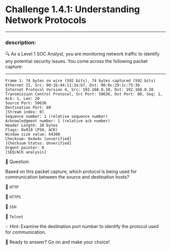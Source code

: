 # **Challenge 1.4.1: Understanding Network Protocols**

---

### **description:**

🔍 As a Level 1 SOC Analyst, you are monitoring network traffic to identify any potential security issues. You come across the following packet capture:

---
```plaintext
Frame 1: 74 bytes on wire (592 bits), 74 bytes captured (592 bits)
Ethernet II, Src: 00:1b:44:11:3a:b7, Dst: 00:0c:29:1c:75:3b
Internet Protocol Version 4, Src: 192.168.0.10, Dst: 192.168.0.20
Transmission Control Protocol, Src Port: 50636, Dst Port: 80, Seq: 1, Ack: 1, Len: 20
Source Port: 50636
Destination Port: 80
[Stream index: 0]
Sequence number: 1 (relative sequence number)
Acknowledgment number: 1 (relative ack number)
Header Length: 20 bytes
Flags: 0x018 (PSH, ACK)
Window size value: 64308
Checksum: 0x4e4c [unverified]
[Checksum Status: Unverified]
Urgent pointer: 0
[SEQ/ACK analysis]
```
🤔 Question:

Based on this packet capture, which protocol is being used for communication between the source and destination hosts?

🔘 ```HTTP```

🔘 ```HTTPS```

🔘 ```SSH```

🔘 ```Telnet```

💡 Hint: Examine the destination port number to identify the protocol used for communication.

🚀 Ready to answer? Go on and make your choice!